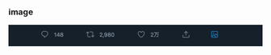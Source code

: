 ### image
![Twitter1](https://github.com/ZEROssk/Twitter_image_Downloader/blob/image/Screenshot-Twitter.png?raw=true)
